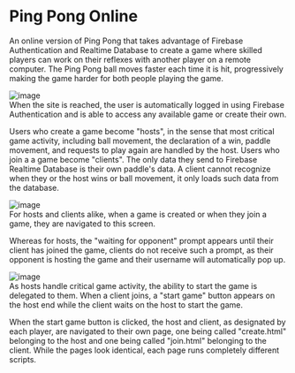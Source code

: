 # Ping Pong Online
An online version of Ping Pong that takes advantage of Firebase Authentication and Realtime Database to create a game where skilled players can work on their reflexes with another player on a remote computer. The Ping Pong ball moves faster each time it is hit, progressively making the game harder for both people playing the game.

![image](https://github.com/jcamille2023/pong/assets/143653842/fa6ac4ea-3426-4286-a473-9dd0c1cf5bbb)\
When the site is reached, the user is automatically logged in using Firebase Authentication and is able to access any available game or create their own.


Users who create a game become "hosts", in the sense that most critical game activity, including ball movement, the declaration of a win, paddle movement, and requests to play again are handled by the host.
Users who join a a game become "clients". The only data they send to Firebase Realtime Database is their own paddle's data. A client cannot recognize when they or the host wins or ball movement, it only loads such data from the database.

![image](https://github.com/jcamille2023/pong/assets/143653842/00b117a8-b148-4b6f-92e5-0b511484f2f3)\
For hosts and clients alike, when a game is created or when they join a game, they are navigated to this screen.

Whereas for hosts, the "waiting for opponent" prompt appears until their client has joined the game, clients do not receive such a prompt, as their opponent is hosting the game and their username will automatically pop up.

![image](https://github.com/jcamille2023/pong/assets/143653842/5666d13a-26b4-4013-b939-16b565ed5808)\
As hosts handle critical game activity, the ability to start the game is delegated to them. When a client joins, a "start game" button appears on the host end while the client waits on the host to start the game.


When the start game button is clicked, the host and client, as designated by each player, are navigated to their own page, one being called "create.html" belonging to the host and one being called "join.html" belonging to the client. While the pages look identical, each page runs completely different scripts.
